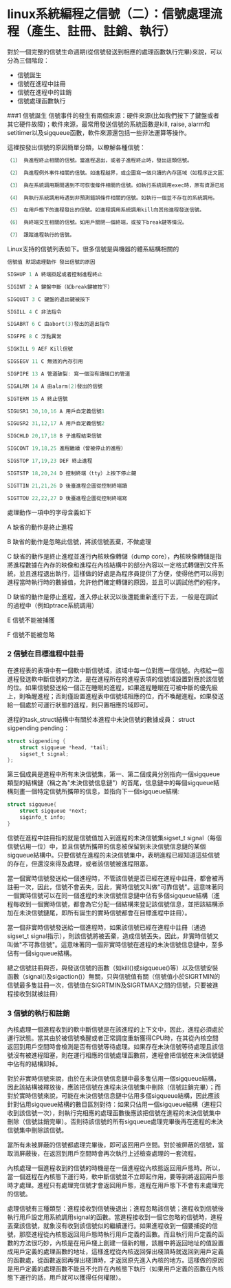 # linux系統編程之信號（二）：信號處理流程（產生、註冊、註銷、執行）


對於一個完整的信號生命週期(從信號發送到相應的處理函數執行完畢)來說，可以分為三個階段：

- 信號誕生
- 信號在進程中註冊
- 信號在進程中的註銷
- 信號處理函數執行

###1    信號誕生
    信號事件的發生有兩個來源：硬件來源(比如我們按下了鍵盤或者其它硬件故障)；軟件來源，最常用發送信號的系統函數是kill, raise, alarm和setitimer以及sigqueue函數，軟件來源還包括一些非法運算等操作。

這裡按發出信號的原因簡單分類，以瞭解各種信號：
```c
（1） 與進程終止相關的信號。當進程退出，或者子進程終止時，發出這類信號。

（2） 與進程例外事件相關的信號。如進程越界，或企圖寫一個只讀的內存區域（如程序正文區），或執行一個特權指令及其他各種硬件錯誤。

（3） 與在系統調用期間遇到不可恢復條件相關的信號。如執行系統調用exec時，原有資源已經釋放，而目前系統資源又已經耗盡。

（4） 與執行系統調用時遇到非預測錯誤條件相關的信號。如執行一個並不存在的系統調用。

（5） 在用戶態下的進程發出的信號。如進程調用系統調用kill向其他進程發送信號。

（6） 與終端交互相關的信號。如用戶關閉一個終端，或按下break鍵等情況。

（7） 跟蹤進程執行的信號。
```

Linux支持的信號列表如下。很多信號是與機器的體系結構相關的

```c
信號值 默認處理動作 發出信號的原因

SIGHUP 1 A 終端掛起或者控制進程終止

SIGINT 2 A 鍵盤中斷（如break鍵被按下）

SIGQUIT 3 C 鍵盤的退出鍵被按下

SIGILL 4 C 非法指令

SIGABRT 6 C 由abort(3)發出的退出指令

SIGFPE 8 C 浮點異常

SIGKILL 9 AEF Kill信號

SIGSEGV 11 C 無效的內存引用

SIGPIPE 13 A 管道破裂: 寫一個沒有讀端口的管道

SIGALRM 14 A 由alarm(2)發出的信號

SIGTERM 15 A 終止信號

SIGUSR1 30,10,16 A 用戶自定義信號1

SIGUSR2 31,12,17 A 用戶自定義信號2

SIGCHLD 20,17,18 B 子進程結束信號

SIGCONT 19,18,25 進程繼續（曾被停止的進程）

SIGSTOP 17,19,23 DEF 終止進程

SIGTSTP 18,20,24 D 控制終端（tty）上按下停止鍵

SIGTTIN 21,21,26 D 後臺進程企圖從控制終端讀

SIGTTOU 22,22,27 D 後臺進程企圖從控制終端寫
```

處理動作一項中的字母含義如下

A 缺省的動作是終止進程

B 缺省的動作是忽略此信號，將該信號丟棄，不做處理

C 缺省的動作是終止進程並進行內核映像轉儲（dump core），內核映像轉儲是指將進程數據在內存的映像和進程在內核結構中的部分內容以一定格式轉儲到文件系統，並且進程退出執行，這樣做的好處是為程序員提供了方便，使得他們可以得到進程當時執行時的數據值，允許他們確定轉儲的原因，並且可以調試他們的程序。

D 缺省的動作是停止進程，進入停止狀況以後還能重新進行下去，一般是在調試的過程中（例如ptrace系統調用）

E 信號不能被捕獲

F 信號不能被忽略

### 2 信號在目標進程中註冊
在進程表的表項中有一個軟中斷信號域，該域中每一位對應一個信號。內核給一個進程發送軟中斷信號的方法，是在進程所在的進程表項的信號域設置對應於該信號的位。如果信號發送給一個正在睡眠的進程，如果進程睡眠在可被中斷的優先級上，則喚醒進程；否則僅設置進程表中信號域相應的位，而不喚醒進程。如果發送給一個處於可運行狀態的進程，則只置相應的域即可。

進程的task_struct結構中有關於本進程中未決信號的數據成員： struct sigpending pending：

```c
struct sigpending {
    struct sigqueue *head, *tail;
    sigset_t signal;
};
```

第三個成員是進程中所有未決信號集，第一、第二個成員分別指向一個sigqueue類型的結構鏈（稱之為"未決信號信息鏈"）的首尾，信息鏈中的每個sigqueue結構刻畫一個特定信號所攜帶的信息，並指向下一個sigqueue結構:

```c
struct sigqueue{
    struct sigqueue *next;
    siginfo_t info;
}
```
信號在進程中註冊指的就是信號值加入到進程的未決信號集sigset_t signal（每個信號佔用一位）中，並且信號所攜帶的信息被保留到未決信號信息鏈的某個sigqueue結構中。只要信號在進程的未決信號集中，表明進程已經知道這些信號的存在，但還沒來得及處理，或者該信號被進程阻塞。

當一個實時信號發送給一個進程時，不管該信號是否已經在進程中註冊，都會被再註冊一次，因此，信號不會丟失，因此，實時信號又叫做"可靠信號"。這意味著同一個實時信號可以在同一個進程的未決信號信息鏈中佔有多個sigqueue結構（進程每收到一個實時信號，都會為它分配一個結構來登記該信號信息，並把該結構添加在未決信號鏈尾，即所有誕生的實時信號都會在目標進程中註冊）。

當一個非實時信號發送給一個進程時，如果該信號已經在進程中註冊（通過sigset_t signal指示），則該信號將被丟棄，造成信號丟失。因此，非實時信號又叫做"不可靠信號"。這意味著同一個非實時信號在進程的未決信號信息鏈中，至多佔有一個sigqueue結構。

總之信號註冊與否，與發送信號的函數（如kill()或sigqueue()等）以及信號安裝函數（signal()及sigaction()）無關，只與信號值有關（信號值小於SIGRTMIN的信號最多隻註冊一次，信號值在SIGRTMIN及SIGRTMAX之間的信號，只要被進程接收到就被註冊）

### 3 信號的執行和註銷
內核處理一個進程收到的軟中斷信號是在該進程的上下文中，因此，進程必須處於運行狀態。當其由於被信號喚醒或者正常調度重新獲得CPU時，在其從內核空間返回到用戶空間時會檢測是否有信號等待處理。如果存在未決信號等待處理且該信號沒有被進程阻塞，則在運行相應的信號處理函數前，進程會把信號在未決信號鏈中佔有的結構卸掉。

對於非實時信號來說，由於在未決信號信息鏈中最多隻佔用一個sigqueue結構，因此該結構被釋放後，應該把信號在進程未決信號集中刪除（信號註銷完畢）；而對於實時信號來說，可能在未決信號信息鏈中佔用多個sigqueue結構，因此應該針對佔用sigqueue結構的數目區別對待：如果只佔用一個sigqueue結構（進程只收到該信號一次），則執行完相應的處理函數後應該把信號在進程的未決信號集中刪除（信號註銷完畢）。否則待該信號的所有sigqueue處理完畢後再在進程的未決信號集中刪除該信號。

當所有未被屏蔽的信號都處理完畢後，即可返回用戶空間。對於被屏蔽的信號，當取消屏蔽後，在返回到用戶空間時會再次執行上述檢查處理的一套流程。

內核處理一個進程收到的信號的時機是在一個進程從內核態返回用戶態時。所以，當一個進程在內核態下運行時，軟中斷信號並不立即起作用，要等到將返回用戶態時才處理。進程只有處理完信號才會返回用戶態，進程在用戶態下不會有未處理完的信號。

處理信號有三種類型：進程接收到信號後退出；進程忽略該信號；進程收到信號後執行用戶設定用系統調用signal的函數。當進程接收到一個它忽略的信號時，進程丟棄該信號，就象沒有收到該信號似的繼續運行。如果進程收到一個要捕捉的信號，那麼進程從內核態返回用戶態時執行用戶定義的函數。而且執行用戶定義的函數的方法很巧妙，內核是在用戶棧上創建一個新的層，該層中將返回地址的值設置成用戶定義的處理函數的地址，這樣進程從內核返回彈出棧頂時就返回到用戶定義的函數處，從函數返回再彈出棧頂時，才返回原先進入內核的地方。這樣做的原因是用戶定義的處理函數不能且不允許在內核態下執行（如果用戶定義的函數在內核態下運行的話，用戶就可以獲得任何權限）。

